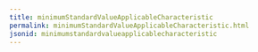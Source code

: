 ```yaml
---
title: minimumStandardValueApplicableCharacteristic
permalink: minimumStandardValueApplicableCharacteristic.html
jsonid: minimumstandardvalueapplicablecharacteristic
---
```

